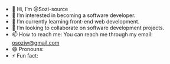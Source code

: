 - 👋 Hi, I’m @Sozi-source
- 👀 I’m interested in becoming a software developer.
- 🌱 I’m currently learning front-end web development.
- 💞️ I’m looking to collaborate on software development projects.
- 📫 How to reach me: You can reach me through my email: osoziw@gmail.com
- 😄 Pronouns: 
- ⚡ Fun fact: 

<!---
Sozi-source/Sozi-source is a ✨ special ✨ repository because its `README.md` (this file) appears on your GitHub profile.
You can click the Preview link to take a look at your changes.
--->
